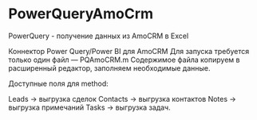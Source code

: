 # PowerQueryAmoCrm
PowerQuery - получение данных из AmoCRM в Excel

Коннектор Power Query/Power BI для AmoCRM
Для запуска требуется только один файл — PQAmoCRM.m Содержимое файла копируем в расширенный редактор, заполняем необходимые данные.

Доступные поля для method:

Leads → выгрузка сделок
Contacts → выгрузка контактов
Notes → выгрузка примечаний
Tasks → выгрузка задач.
